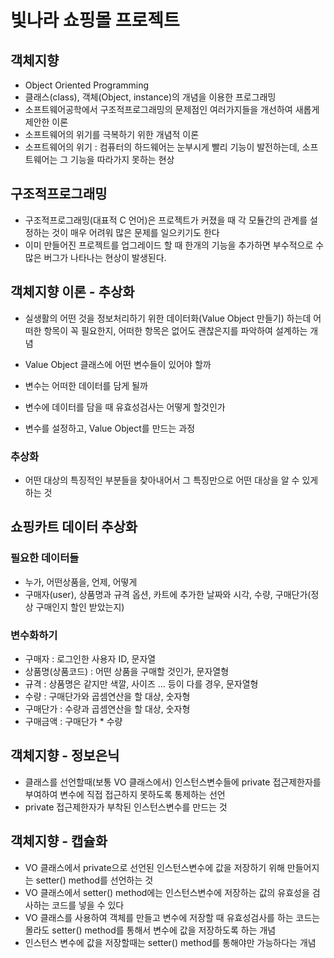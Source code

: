 # 빛나라 쇼핑몰 프로젝트

## 객체지향
* Object Oriented Programming
* 클래스(class), 객체(Object, instance)의 개념을 이용한 프로그래밍
* 소프트웨어공학에서 구조적프로그래밍의 문제점인 여러가지들을 개선하여 새롭게 제안한 이론
* 소프트웨어의 위기를 극복하기 위한 개념적 이론
* 소프트웨어의 위기 : 컴퓨터의 하드웨어는 눈부시게 빨리 기능이 발전하는데, 소프트웨어는 그 기능을 따라가지 못하는 현상

## 구조적프로그래밍
* 구조적프로그래밍(대표적 C 언어)은 프로젝트가 커졌을 때 각 모듈간의 관계를 설정하는 것이 매우 어려워 많은 문제를 일으키기도 한다
* 이미 만들어진 프로젝트를 업그레이드 할 때 한개의 기능을 추가하면 부수적으로 수많은 버그가 나타나는 현상이 발생된다.

## 객체지향 이론 - 추상화
* 실생활의 어떤 것을 정보처리하기 위한 데이터화(Value Object 만들기) 하는데 어떠한 항목이 꼭 필요한지, 어떠한 항목은 없어도 괜찮은지를 파악하여 설계하는 개념

* Value Object 클래스에 어떤 변수들이 있어야 할까
* 변수는 어떠한 데이터를 담게 될까
* 변수에 데이터를 담을 때 유효성검사는 어떻게 할것인가
* 변수를 설정하고, Value Object를 만드는 과정

### 추상화
* 어떤 대상의 특징적인 부분들을 찾아내어서 그 특징만으로 어떤 대상을 알 수 있게 하는 것

## 쇼핑카트 데이터 추상화
### 필요한 데이터들
* 누가, 어떤상품을, 언제, 어떻게
* 구매자(user), 상품명과 규격 옵션, 카트에 추가한 날짜와 시각, 수량, 구매단가(정상 구매인지 할인 받았는지)
### 변수화하기
* 구매자 : 로그인한 사용자 ID, 문자열
* 상품명(상품코드) : 어떤 상품을 구매할 것인가, 문자열형
* 규격 : 상품명은 같지만 색깔, 사이즈 ... 등이 다를 경우, 문자열형
* 수량 : 구매단가와 곱셈연산을 할 대상, 숫자형
* 구매단가 : 수량과 곱셈연산을 할 대상, 숫자형
* 구매금액 : 구매단가 * 수량

## 객체지향 - 정보은닉
* 클래스를 선언할때(보통 VO 클래스에서) 인스턴스변수들에 private 접근제한자를 부여하여 변수에 직접 접근하지 못하도록 통제하는 선언
* private 접근제한자가 부착된 인스턴스변수를 만드는 것

## 객체지향 - 캡슐화
* VO 클래스에서 private으로 선언된 인스턴스변수에 값을 저장하기 위해 만들어지는 setter() method를 선언하는 것
* VO 클래스에서 setter() method에는 인스턴스변수에 저장하는 값의 유효성을 검사하는 코드를 넣을 수 있다
* VO 클래스를 사용하여 객체를 만들고 변수에 저장할 때 유효성검사를 하는 코드는 몰라도 setter() method를 통해서 변수에 값을 저장하도록 하는 개념
* 인스턴스 변수에 값을 저장할때는 setter() method를 통해야만 가능하다는 개념

